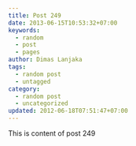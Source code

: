 ```yaml
---
title: Post 249
date: 2013-06-15T10:53:32+07:00
keywords:
  - random
  - post
  - pages
author: Dimas Lanjaka
tags:
  - random post
  - untagged
category:
  - random post
  - uncategorized
updated: 2012-06-18T07:51:47+07:00
---
```

This is content of post 249